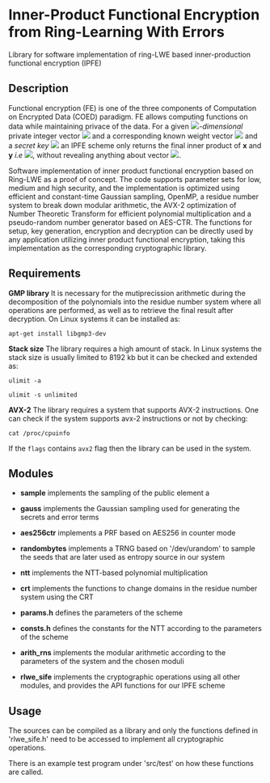 # Inner-Product Functional Encryption from Ring-Learning With Errors
Library for software implementation of ring-LWE based inner-production functional encryption (IPFE) 

## Description
Functional encryption (FE) is one of the three components of Computation on Encrypted Data (COED) paradigm. FE allows computing functions on data while maintaining privace of the data. For a given <img src="https://latex.codecogs.com/svg.image?n">*-dimensional* private integer vector <img src="https://latex.codecogs.com/svg.image?\bf{X=(x_0,&space;x_1,\cdots,&space;x_{n-1})}"> and a corresponding known weight vector <img src="https://latex.codecogs.com/svg.image?\bf{Y=(y_0,&space;y_1,\cdots,&space;y_{n-1})}"> and a *secret key* <img src="https://latex.codecogs.com/svg.image?\bf{sk}"> an IPFE scheme only returns the final inner product of <b>x</b> and <b>y</b> *i.e* <img src="https://latex.codecogs.com/svg.image?\bf{F_{sk}(X,Y)=\Sigma_i&space;x_i\cdot&space;y_i}">, without revealing anything about vector <img src="https://latex.codecogs.com/svg.image?\bf{X}">.


Software implementation of inner product functional encryption based on Ring-LWE as a proof of concept. The code supports parameter sets for low, medium and high security, and the implementation is optimized using efficient and constant-time Gaussian sampling, OpenMP, a residue number system to break down modular arithmetic, the AVX-2 optimization of Number Theoretic Transform for efficient polynomial multiplication and a pseudo-random number generator based on AES-CTR. The functions for setup, key generation, encryption and decryption can be directly used by any application utilizing inner product functional encryption, taking this implementation as the corresponding cryptographic library.

## Requirements

**GMP library** It is necessary for the mutiprecission arithmetic during the decomposition of the polynomials into the residue number system where all operations are performed, as well as to retrieve the final result after decryption. On Linux systems it can be installed as:
```
apt-get install libgmp3-dev
```
**Stack size** The library requires a high amount of stack. In Linux systems the stack size is usually limited to 8192 kb but it can be checked and extended as:
```
ulimit -a
```
```
ulimit -s unlimited
```
**AVX-2** The library requires a system that supports AVX-2 instructions. One can check if the system supports avx-2 instructions or not by checking:
```
cat /proc/cpuinfo
```
If the ```flags``` contains ```avx2``` flag then the library can be used in the system. 

## Modules

- **sample** implements the sampling of the public element a

- **gauss** implements the Gaussian sampling used for generating the secrets and error terms

- **aes256ctr** implements a PRF based on AES256 in counter mode

- **randombytes** implements a TRNG based on '/dev/urandom' to sample the seeds that are later used as entropy source in our system

- **ntt** implements the NTT-based polynomial multiplication

- **crt** implements the functions to change domains in the residue number system using the CRT

- **params.h** defines the parameters of the scheme

- **consts.h** defines the constants for the NTT according to the parameters of the scheme

- **arith_rns** implements the modular arithmetic according to the parameters of the system and the chosen moduli

- **rlwe_sife** implements the cryptographic operations using all other modules, and provides the API functions for our IPFE scheme 

## Usage

The sources can be compiled as a library and only the functions defined in 'rlwe_sife.h' need to be accessed to implement all cryptographic operations.

There is an example test program under 'src/test' on how these functions are called.
